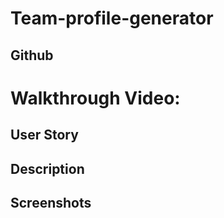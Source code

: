 # Team-profile-generator

## Github

# Walkthrough Video:

## User Story 

## Description

## Screenshots


